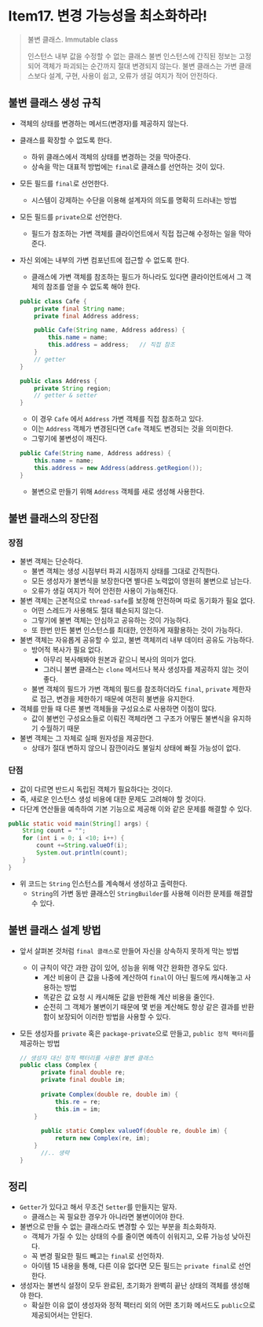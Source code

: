 # Item17. 변경 가능성을 최소화하라!

> 불변 클래스. Immutable class
>
> 인스턴스 내부 값을 수정할 수 없는 클래스
> 불변 인스턴스에 간직된 정보는 고정되어 객체가 파괴되는 순간까지 절대 변경되지 않는다.
> 불변 클래스는 가변 클래스보다 설계, 구현, 사용이 쉽고, 오류가 생길 여지가 적어 안전하다.



## 불변 클래스 생성 규칙

- 객체의 상태를 변경하는 메서드(변경자)를 제공하지 않는다.

- 클래스를 확장할 수 없도록 한다.

  - 하위 클래스에서 객체의 상태를 변경하는 것을 막아준다.
  - 상속을 막는 대표적 방법에는 `final`로 클래스를 선언하는 것이 있다.

- 모든 필드를 `final`로 선언한다. 

  - 시스템이 강제하는 수단을 이용해 설계자의 의도를 명확히 드러내는 방법

- 모든 필드를 `private`으로 선언한다.

  - 필드가 참조하는 가변 객체를 클라이언트에서 직접 접근해 수정하는 일을 막아준다.

- 자신 외에는 내부의 가변 컴포넌트에 접근할 수 없도록 한다.

  - 클래스에 가변 객체를 참조하는 필드가 하나라도 있다면 클라이언트에서 그 객체의 참조를 얻을 수 없도록 해야 한다.

  ~~~java
  public class Cafe {
      private final String name;
      private final Address address;
  
      public Cafe(String name, Address address) {
          this.name = name;
          this.address = address;	// 직접 참조
      }
      // getter
  }
  ~~~

  ~~~java
  public class Address {
      private String region;
      // getter & setter
  }
  ~~~

  - 이 경우 `Cafe` 에서 `Address` 가변 객체를 직접 참조하고 있다.
  - 이는 `Address` 객체가 변경된다면 `Cafe` 객체도 변경되는 것을 의미한다.
  - 그렇기에 불변성이 깨진다.

  ~~~java
  public Cafe(String name, Address address) {
      this.name = name;
      this.address = new Address(address.getRegion());
  }
  ~~~

  - 불변으로 만들기 위해 `Address` 객체를 새로 생성해 사용한다.



## 불변 클래스의 장단점

### 장점

- 불변 객체는 단순하다.
  - 불변 객체는 생성 시점부터 파괴 시점까지 상태를 그대로 간직한다. 
  - 모든 생성자가 불변식을 보장한다면 별다른 노력없이 영원히 불변으로 남는다. 
  - 오류가 생길 여지가 적어 안전한 사용이 가능해진다.
- 불변 객체는 근본적으로 `thread-safe`를 보장해 안전하며 따로 동기화가 필요 없다.
  - 어떤 스레드가 사용해도 절대 훼손되지 않는다. 
  - 그렇기에 불변 객체는 안심하고 공유하는 것이 가능하다.
  - 또 한번 만든 불변 인스턴스를 최대한, 안전하게 재활용하는 것이 가능하다.
- 불변 객체는 자유롭게 공유할 수 있고, 불변 객체끼리 내부 데이터 공유도 가능하다.
  - 방어적 복사가 필요 없다.
    - 아무리 복사해봐야 원본과 같으니 복사의 의미가 없다.
    - 그러니 불변 클래스는 `clone` 메서드나 복사 생성자를 제공하지 않는 것이 좋다.
  - 불변 객체의 필드가 가변 객체의 필드를 참조하더라도 `final`, `private` 제한자로 접근, 변경을 제한하기 때문에 여전히 불변을 유지한다.
- 객체를 만들 때 다른 불변 객체들을 구성요소로 사용하면 이점이 많다.
  - 값이 불변인 구성요소들로 이뤄진 객체라면 그 구조가 어떻든 불변식을 유지하기 수월하기 때문
- 불변 객체는 그 자체로 실패 원자성을 제공한다.
  - 상태가 절대 변하지 않으니 잠깐이라도 불일치 상태에 빠질 가능성이 없다.



### 단점

- 값이 다르면 반드시 독립된 객체가 필요하다는 것이다.
- 즉, 새로운 인스턴스 생성 비용에 대한 문제도 고려해야 할 것이다.
- 다단계 연산들을 예측하여 기본 기능으로 제공해 이와 같은 문제를 해결할 수 있다.

~~~java
public static void main(String[] args) {
    String count = "";
    for (int i = 0; i <10; i++) {
        count +=String.valueOf(i);
        System.out.println(count);
    }
}
~~~

- 위 코드는 `String` 인스턴스를 계속해서 생성하고 출력한다.
  - `String`의 가변 동반 클래스인 `StringBuilder`를 사용해 이러한 문제를 해결할 수 있다.



## 불변 클래스 설계 방법

- 앞서 살펴본 것처럼 `final 클래스`로 만들어 자신을 상속하지 못하게 막는 방법

  - 이 규칙이 약간 과한 감이 있어, 성능을 위해 약간 완화한 경우도 있다.
    - 계산 비용이 큰 값을 나중에 계산하여 `final`이 아닌 필드에 캐시해놓고 사용하는 방법
    - 똑같은 값 요청 시 캐시해둔 값을 반환해 계산 비용을 줄인다.
    - 순전히 그 객체가 불변이기 때문에 몇 번을 계산해도 항상 같은 결과를 반환함이 보장되어 이러한 방법을 사용할 수 있다.

- 모든 생성자를 `private` 혹은 `package-private`으로 만들고, `public 정적 팩터리`를 제공하는 방법

  ~~~java
  // 생성자 대신 정적 팩터리를 사용한 불변 클래스
  public class Complex {
    	private final double re;
    	private final double im;
    
    	private Complex(double re, double im) {
        	this.re = re;
        	this.im = im;
      }
    
    	public static Complex valueOf(double re, double im) {
        	return new Complex(re, im);
      }
    	//.. 생략
  }
  ~~~

  

## 정리

- `Getter`가 있다고 해서 무조건 `Setter`를 만들지는 말자.
  - 클래스는 꼭 필요한 경우가 아니라면 불변이어야 한다.
- 불변으로 만들 수 없는 클래스라도 변경할 수 있는 부분을 최소화하자.
  - 객체가 가질 수 있는 상태의 수를 줄이면 예측이 쉬워지고, 오류 가능성 낮아진다.
  - 꼭 변경 필요한 필드 빼고는 `final`로 선언하자.
  - 아이템 15 내용을 통해, 다른 이유 없다면 모든 필드는 `private final`로 선언한다.
- 생성자는 불변식 설정이 모두 완료된, 초기화가 완벽히 끝난 상태의 객체를 생성해야 한다.
  - 확실한 이유 없이 생성자와 정적 팩터리 외의 어떤 초기화 메서드도 `public`으로 제공되어서는 안된다.
